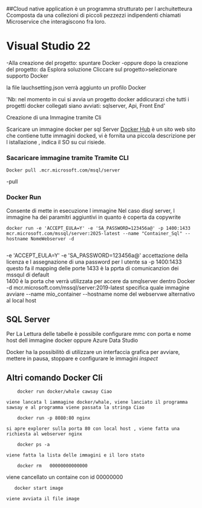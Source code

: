 ##Cloud native application 
è un programma strutturato per l archuitetteura Ccomposta da  una collezioni di piccoli pezzezzi indipendenti chiamati Microservice che interagiscono fra loro.



# Visual Studio 22

-Alla creazione del progetto: spuntare Docker
-oppure dopo la creazione del progetto: 
    da Esplora soluzione Cliccare sul progetto>selezionare supporto Docker
    
la file lauchsetting.json verrà aggiunto un profilo Docker
    
'Nb: nel momento in cui si avvia un progetto docker addicurarzi che tutti i progetti docker collegati siano avviati: sqlserver, Api, Front End'

Creazione di una Immagine tramite Cli

Scaricare un immagine docker per sql Server
[Docker Hub](https://hub.docker.com/)
è un sito web sito che contiene tutte immagini docked,
vi è fornita una piccola descrizione per l istallazione , indica il SO su cui risiede.

### Sacaricare immagine tramite Tramite CLI
```
Docker pull .mcr.microsoft.com/msql/server 
```
-pull <url dell immaggine da scaricare>

### Docker Run 
Consente di mette in esecuzione l immagine 
Nel caso disql server, l immagine ha dei paramitri aggiuntivi in quanto è coperta da copywrite

```
docker run -e 'ACCEPT_EULA=Y' -e 'SA_PASSWORD=123456a@' -p 1400:1433 mcr.microsoft.com/mssql/server:2025-latest --name "Container_Sql" --hostname NomeWebserver -d   
  
```
   
-e 'ACCEPT_EULA=Y' -e 'SA_PASSWORD=123456a@' accettazione della licenza
e l assegnazione di una password per l utente sa
-p 1400:1433 questo fa il mapping delle porte 
1433 è la pprta di comunicanzion dei mssqul di default <br>
1400 è la porta che verrà utilizzata per accere da smqlserver dentro Docker <br>
-d mcr.microsoft.com/mssql/server:2019-latest specifica quale immagine avviare
--name mio_container
--hostname nome del webservwe alternativo al local host
    
## SQL Server
Per La Lettura delle tabelle è possibile configurare mmc con porta e nome host dell immagine docker
  oppure Azure Data Studio

Docker ha la possibilitò di utilizzare un interfaccia grafica per avviare, mettere in pausa, stoppare e configurare le immagini *inspect*


  ## Altri comando Docker Cli
```
    docker run docker/whale cawsay Ciao
```
    viene lancata l iammagine docker/whale, viene lanciato il programma sawsay e al programma viene passata la stringa Ciao
```
    docker run -p 8080:80 nginx
```
    si apre explorer sulla porta 80 con local host , viene fatta una richiesta al webserver nginx
```
    docker ps -a
```
    viene fatta la lista delle immagini e il loro stato

```
    docker rm   00000000000000
```
 viene cancellato un containe con id 00000000   

 ```
    docker start image
```
    viene avviata il file image
    
<!--
Indirizzo url
https://gianmarcolunardi.github.io/Appunti/Docker/docker.html#
-->


